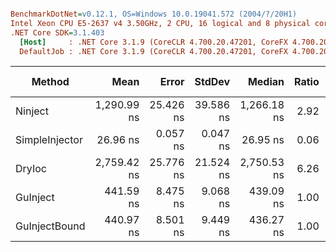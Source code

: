 ``` ini

BenchmarkDotNet=v0.12.1, OS=Windows 10.0.19041.572 (2004/?/20H1)
Intel Xeon CPU E5-2637 v4 3.50GHz, 2 CPU, 16 logical and 8 physical cores
.NET Core SDK=3.1.403
  [Host]     : .NET Core 3.1.9 (CoreCLR 4.700.20.47201, CoreFX 4.700.20.47203), X64 RyuJIT
  DefaultJob : .NET Core 3.1.9 (CoreCLR 4.700.20.47201, CoreFX 4.700.20.47203), X64 RyuJIT


```
|         Method |        Mean |     Error |    StdDev |      Median | Ratio | RatioSD |  Gen 0 | Gen 1 | Gen 2 | Allocated |
|--------------- |------------:|----------:|----------:|------------:|------:|--------:|-------:|------:|------:|----------:|
|        Ninject | 1,290.99 ns | 25.426 ns | 39.586 ns | 1,266.18 ns |  2.92 |    0.11 | 0.1354 |     - |     - |    1064 B |
| SimpleInjector |    26.96 ns |  0.057 ns |  0.047 ns |    26.95 ns |  0.06 |    0.00 |      - |     - |     - |         - |
|         DryIoc | 2,759.42 ns | 25.776 ns | 21.524 ns | 2,750.53 ns |  6.26 |    0.13 | 0.3967 |     - |     - |    3120 B |
|       GuInject |   441.59 ns |  8.475 ns |  9.068 ns |   439.09 ns |  1.00 |    0.00 | 0.0467 |     - |     - |     368 B |
|  GuInjectBound |   440.97 ns |  8.501 ns |  9.449 ns |   436.27 ns |  1.00 |    0.03 | 0.0467 |     - |     - |     368 B |
